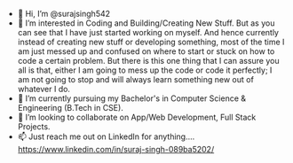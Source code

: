 - 👋 Hi, I’m @surajsingh542
- 👀 I’m interested in Coding and Building/Creating New Stuff.
But as you can see that I have just started working on myself.
And hence currently instead of creating new stuff or developing something, most of the 
time I am just messed up and confused on where to start or stuck on how to code a certain problem. 
But there is this one thing that I can assure you all is that, either I am going to mess up the code 
or code it perfectly; I am not going to stop and will always learn something new out of whatever I do.
- 🌱 I’m currently pursuing my Bachelor's in Computer Science & Engineering (B.Tech in CSE).
- 💞️ I’m looking to collaborate on App/Web Development, Full Stack Projects.
- 📫 Just reach me out on LinkedIn for anything....
https://www.linkedin.com/in/suraj-singh-089ba5202/

<!---
surajsingh542/surajsingh542 is a ✨ special ✨ repository because its `README.md` (this file) appears on your GitHub profile.
You can click the Preview link to take a look at your changes.
--->
